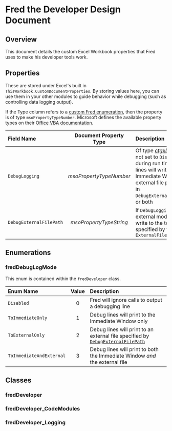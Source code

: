 # Fred the Developer Design Document

## Overview
This document details the custom Excel Workbook properties that Fred uses to make his developer tools work.

## Properties
These are stored under Excel's built in `ThisWorkbook.CustomDocumentProperties`. By storing values here, you can use them in your other modules to guide behavior while debugging (such as controlling data logging output).

If the Type column refers to a [custom Fred enumeration](#enumerations), then the property is of type `msoPropertyTypeNumber`. Microsoft defines the available property types on their [Office VBA documentation](https://docs.microsoft.com/en-us/office/vba/api/office.msodocproperties).

| Field Name | Document Property Type | Description | Default Value |
| :--------- | :----: | :---------- | :----: |
| `DebugLogging` | *msoPropertyTypeNumber* | Of type [*ctgxDebugLogMode*](#freddebuglogmode). If not set to `Disabled`, then during run time any debugging lines will write to the Immediate Window, an external file path as specified in `DebugExternalFileLoggingPath`, or both | `Disabled` |
| `DebugExternalFilePath` | *msoPropertyTypeString* | If `DebugLogging` set to an external mode, debug lines will write to the text file log specified by the parameter `ExternalFileLoggingPath` | `ThisWorkbook.Path` |

## Enumerations

### fredDebugLogMode

This enum is contained within the `fredDeveloper` class.

| Enum Name | Value | Description |
| :-------- | :---: | :---------- |
| `Disabled` 			|0| Fred will ignore calls to output a debugging line |
| `ToImmediateOnly`	  	|1| Debug lines will print to the Immediate Window only |
| `ToExternalOnly`	  	|2| Debug lines will print to an external file specified by [`DebugExternalFilePath`](#properties)|
| `ToImmediateAndExternal`	|3| Debug lines will print to both the Immediate Window *and* the external file |

## Classes

### fredDeveloper


### fredDeveloper_CodeModules


### fredDeveloper_Logging
